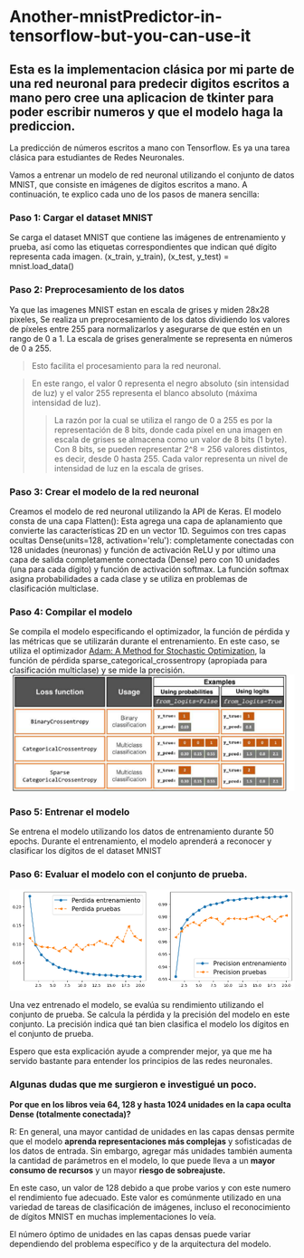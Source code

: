 # Another-mnistPredictor-in-tensorflow-but-you-can-use-it

## Esta es la implementacion clásica por mi parte de una red neuronal para predecir digitos escritos a mano pero cree una aplicacion de tkinter para poder escribir numeros y que el modelo haga la prediccion.

La predicción de números escritos a mano con Tensorflow. Es ya una tarea clásica para estudiantes de Redes Neuronales.

Vamos a entrenar un modelo de red neuronal utilizando el conjunto de datos MNIST, que consiste en imágenes de dígitos escritos a mano. 
A continuación, te explico cada uno de los pasos de manera sencilla:

### Paso 1: Cargar el dataset MNIST

Se carga el dataset MNIST que contiene las imágenes de entrenamiento y prueba, así como las etiquetas correspondientes que indican qué dígito representa cada imagen.
  (x_train, y_train), (x_test, y_test) = mnist.load_data()

### Paso 2: Preprocesamiento de los datos
Ya que las imagenes MNIST estan en escala de grises y miden 28x28 pixeles, Se realiza un preprocesamiento de los datos dividiendo los valores de píxeles entre 255 para normalizarlos y asegurarse de que estén en un rango de 0 a 1. La escala de grises generalmente se representa en números de 0 a 255.

> Esto facilita el procesamiento para la red neuronal.

 
> En este rango, el valor 0 representa el negro absoluto (sin intensidad de luz) y el valor 255 representa el blanco absoluto (máxima intensidad de luz).
>> La razón por la cual se utiliza el rango de 0 a 255 es por la representación de 8 bits, donde cada píxel en una imagen en escala de grises se almacena como un valor de 8 bits (1 byte). Con 8 bits, se pueden representar 2^8 = 256 valores distintos, es decir, desde 0 hasta 255. Cada valor representa un nivel de intensidad de luz en la escala de grises.

### Paso 3: Crear el modelo de la red neuronal
Creamos el modelo de red neuronal utilizando la API de Keras. El modelo consta de una capa Flatten(): Esta agrega una capa de aplanamiento que convierte las características 2D en un vector 1D. Seguimos con tres capas ocultas Dense(units=128, activation='relu'): completamente conectadas con 128 unidades (neuronas) y función de activación ReLU y por ultimo una capa de salida completamente conectada (Dense) pero con 10 unidades (una para cada dígito) y función de activación softmax. La función softmax asigna probabilidades a cada clase y se utiliza en problemas de clasificación multiclase.

### Paso 4: Compilar el modelo
Se compila el modelo especificando el optimizador, la función de pérdida y las métricas que se utilizarán durante el entrenamiento. En este caso, se utiliza el optimizador [Adam: A Method for Stochastic Optimization](https://arxiv.org/abs/1412.6980), la función de pérdida sparse_categorical_crossentropy (apropiada para clasificación multiclase) y se mide la precisión.
![Funcion de perdida](media/loss.png)

### Paso 5: Entrenar el modelo
Se entrena el modelo utilizando los datos de entrenamiento durante 50 epochs. Durante el entrenamiento, el modelo aprenderá a reconocer y clasificar los dígitos de el dataset MNIST

### Paso 6: Evaluar el modelo con el conjunto de prueba.

![Grafica de perdida y precision](media/grafica.png)

Una vez entrenado el modelo, se evalúa su rendimiento utilizando el conjunto de prueba. Se calcula la pérdida y la precisión del modelo en este conjunto. La precisión indica qué tan bien clasifica el modelo los dígitos en el conjunto de prueba.

Espero que esta explicación ayude a comprender mejor, ya que me ha servido bastante para entender los principios de las redes neuronales.

### Algunas dudas que me surgieron e investigué un poco.

**Por que en los libros veia 64, 128 y hasta 1024 unidades en la capa oculta Dense (totalmente conectada)?**

R: En general, una mayor cantidad de unidades en las capas densas permite que el modelo **aprenda representaciones más complejas** y sofisticadas de los datos de entrada. Sin embargo, agregar más unidades también aumenta la cantidad de parámetros en el modelo, lo que puede lleva a un **mayor consumo de recursos** y un mayor **riesgo de sobreajuste.**

En este caso, un valor de 128 debido a que probe varios y con este numero el rendimiento fue adecuado. Este valor es comúnmente utilizado en una variedad de tareas de clasificación de imágenes, incluso el reconocimiento de dígitos MNIST en muchas implementaciones lo veía.

El número óptimo de unidades en las capas densas puede variar dependiendo del problema específico y de la arquitectura del modelo.
